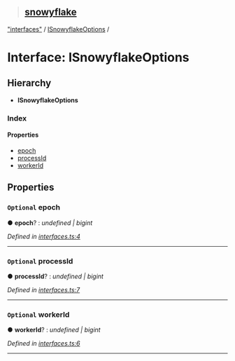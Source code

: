 > ## [snowyflake](../README.md)

["interfaces"](../modules/_interfaces_.md) / [ISnowyflakeOptions](_interfaces_.isnowyflakeoptions.md) /

# Interface: ISnowyflakeOptions

## Hierarchy

* **ISnowyflakeOptions**

### Index

#### Properties

* [epoch](_interfaces_.isnowyflakeoptions.md#optional-epoch)
* [processId](_interfaces_.isnowyflakeoptions.md#optional-processid)
* [workerId](_interfaces_.isnowyflakeoptions.md#optional-workerid)

## Properties

### `Optional` epoch

● **epoch**? : *undefined | bigint*

*Defined in [interfaces.ts:4](https://github.com/negezor/snowyflake/blob/3efa9e8/src/interfaces.ts#L4)*

___

### `Optional` processId

● **processId**? : *undefined | bigint*

*Defined in [interfaces.ts:7](https://github.com/negezor/snowyflake/blob/3efa9e8/src/interfaces.ts#L7)*

___

### `Optional` workerId

● **workerId**? : *undefined | bigint*

*Defined in [interfaces.ts:6](https://github.com/negezor/snowyflake/blob/3efa9e8/src/interfaces.ts#L6)*

___